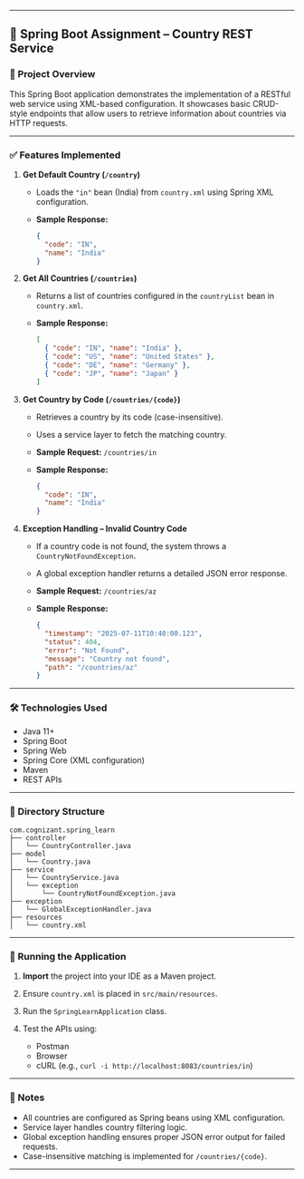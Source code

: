 
---

## 📘 Spring Boot Assignment – Country REST Service

### 📁 Project Overview

This Spring Boot application demonstrates the implementation of a RESTful web service using XML-based configuration. It showcases basic CRUD-style endpoints that allow users to retrieve information about countries via HTTP requests.

---

### ✅ Features Implemented

1. **Get Default Country (`/country`)**

   * Loads the `"in"` bean (India) from `country.xml` using Spring XML configuration.
   * **Sample Response:**

     ```json
     {
       "code": "IN",
       "name": "India"
     }
     ```

2. **Get All Countries (`/countries`)**

   * Returns a list of countries configured in the `countryList` bean in `country.xml`.
   * **Sample Response:**

     ```json
     [
       { "code": "IN", "name": "India" },
       { "code": "US", "name": "United States" },
       { "code": "DE", "name": "Germany" },
       { "code": "JP", "name": "Japan" }
     ]
     ```

3. **Get Country by Code (`/countries/{code}`)**

   * Retrieves a country by its code (case-insensitive).
   * Uses a service layer to fetch the matching country.
   * **Sample Request:** `/countries/in`
   * **Sample Response:**

     ```json
     {
       "code": "IN",
       "name": "India"
     }
     ```

4. **Exception Handling – Invalid Country Code**

   * If a country code is not found, the system throws a `CountryNotFoundException`.
   * A global exception handler returns a detailed JSON error response.
   * **Sample Request:** `/countries/az`
   * **Sample Response:**

     ```json
     {
       "timestamp": "2025-07-11T10:40:00.123",
       "status": 404,
       "error": "Not Found",
       "message": "Country not found",
       "path": "/countries/az"
     }
     ```

---

### 🛠️ Technologies Used

* Java 11+
* Spring Boot
* Spring Web
* Spring Core (XML configuration)
* Maven
* REST APIs

---

### 📂 Directory Structure

```
com.cognizant.spring_learn
├── controller
│   └── CountryController.java
├── model
│   └── Country.java
├── service
│   └── CountryService.java
│   └── exception
│       └── CountryNotFoundException.java
├── exception
│   └── GlobalExceptionHandler.java
├── resources
│   └── country.xml
```

---

### 🚀 Running the Application

1. **Import** the project into your IDE as a Maven project.
2. Ensure `country.xml` is placed in `src/main/resources`.
3. Run the `SpringLearnApplication` class.
4. Test the APIs using:

   * Postman
   * Browser
   * cURL (e.g., `curl -i http://localhost:8083/countries/in`)

---

### 📌 Notes

* All countries are configured as Spring beans using XML configuration.
* Service layer handles country filtering logic.
* Global exception handling ensures proper JSON error output for failed requests.
* Case-insensitive matching is implemented for `/countries/{code}`.

---

